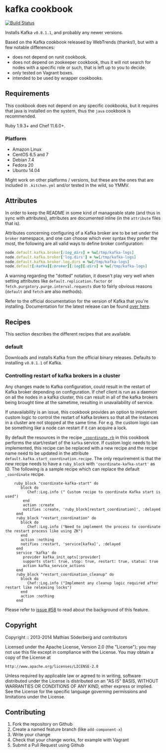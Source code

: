 # kafka cookbook

[![Build Status](https://travis-ci.org/mthssdrbrg/kafka-cookbook.svg?branch=master)](https://travis-ci.org/mthssdrbrg/kafka-cookbook)

Installs Kafka `v0.8.1.1`, and probably any newer versions.

Based on the Kafka cookbook released by WebTrends (thanks!), but with a few
notable differences:

* does not depend on runit cookbook.
* does not depend on zookeeper cookbook, thus it will not search for nodes with
  a specific role or such, that is left up to you to decide.
* only tested on Vagrant boxes.
* intended to be used by wrapper cookbooks.

## Requirements

This cookbook does not depend on any specific cookbooks, but it requires that
java is installed on the system, thus the `java` cookbook is recommended.

Ruby 1.9.3+ and Chef 11.6.0+.

### Platform

* Amazon Linux
* CentOS 6.5 and 7
* Debian 7.4
* Fedora 20
* Ubuntu 14.04

Might work on other platforms / versions, but these are the ones that are
included in `.kitchen.yml` and/or tested in the wild, so YMMV.

## Attributes

In order to keep the README in some kind of manageable state (and thus in sync
with attributes), attributes are documented inline (in the `attribute` files
that is).

Attributes concerning configuring of a Kafka broker are to be set under the
`broker` namespace, and one can choose which ever syntax they prefer the most,
the following are all valid ways to define broker configuration:

```ruby
node.default.kafka.broker[:log_dirs] = %w[/tmp/kafka-logs]
node.default.kafka.broker['log.dirs'] = %w[/tmp/kafka-logs]
node.default.kafka.broker.log.dirs = %w[/tmp/kafka-logs]
node.default[:kafka][:broker][:log][:dirs] = %w[/tmp/kafka-logs]
```

A warning regarding the "dotted" notation, it doesn't play very well when
setting attributes like `default.replication.factor` or
`fetch.purgatory.purge.interval.requests` due to fairly obvious reasons
(`default` and `fetch` are also methods).

Refer to the official documentation for the version of Kafka that you're
installing.
Documentation for the latest release can be found [over here](https://kafka.apache.org/documentation.html#brokerconfigs).

## Recipes

This section describes the different recipes that are available.

### default

Downloads and installs Kafka from the official binary releases.
Defaults to installing `v0.8.1.1` of Kafka.

### Controlling restart of kafka brokers in a cluster

Any changes made to Kafka configuration, could result in the restart of Kafka broker
depending on configuration. If chef client is run as a daemon on all the nodes in a
kafka cluster, this can result in all of the kafka brokers being brought time at the
sametime, resulting in unavailability of service.

If unavailability is an issue, this cookbook provides an option to implement custom
logic to control the restart of kafka brokers so that all the instances in a cluster
are not stopped at the same time. For e.g. the custom logic can be something like a node
 can restart if it can acquire a lock.

By default the resources in the recipe [`` _coordinate.rb ``](https://github.com/mthssdrbrg/kafka-cookbook/blob/master/recipes/_coordinate.rb) in this cookbook performs the
start/restart of the `` kafka `` service. If custom logic needs to be implemented, this recipe
can be replaced with a new recipe and the recipe name need to be updated in the attribute `` default.kafka.start_coordination.recipe ``.
The only requrirement is that the new recipe needs to have a `` ruby_block `` with `` 'coordinate-kafka-start' ``
as ID. The following is a sample recipe which can replace the default `` _coordinate `` recipe.

```
    ruby_block "coordinate-kafka-start" do
       block do
          Chef::Log.info (" Custom recipe to coordinate Kafka start is used")
        end
        action :create
        notifies :create, 'ruby_block[restart_coordination]', :delayed
     end
     ruby_block "restart_coordination" do
       block do
          Chef::Log.info ("Need to implement the process to coordinate the restart process like using ZK")
       end
       action :nothing
       notifies :restart, 'service[kafka]', :delayed
     end
     service 'kafka' do
        provider kafka_init_opts[:provider]
        supports start: true, stop: true, restart: true, status: true
        action kafka_service_actions
     end
     ruby_block "restart_coordination_cleanup" do
       block do
          Chef::Log.info ("Implement any cleanup logic required after restart like releasing locks")
       end
       action :nothing
     end
```
Please refer to [issue #58](https://github.com/mthssdrbrg/kafka-cookbook/issues/58) to read about the background of this feature.

## Copyright

Copyright :: 2013-2014 Mathias Söderberg and contributors

Licensed under the Apache License, Version 2.0 (the "License");
you may not use this file except in compliance with the License.
You may obtain a copy of the License at

    http://www.apache.org/licenses/LICENSE-2.0

Unless required by applicable law or agreed to in writing, software
distributed under the License is distributed on an "AS IS" BASIS,
WITHOUT WARRANTIES OR CONDITIONS OF ANY KIND, either express or implied.
See the License for the specific language governing permissions and
limitations under the License.

## Contributing

1. Fork the repository on Github
2. Create a named feature branch (like `add-component-x`)
3. Write your change
4. Check that your change works, for example with Vagrant
5. Submit a Pull Request using Github
